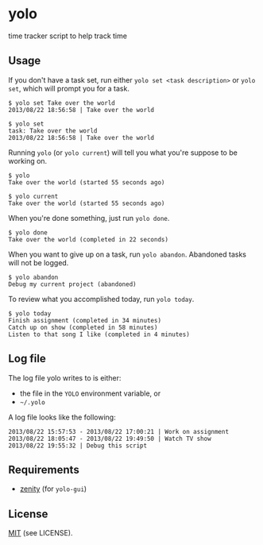 # yolo

time tracker script to help track time

## Usage

If you don't have a task set, run either `yolo set <task description>` or `yolo set`, which will prompt you for a task.

    $ yolo set Take over the world
    2013/08/22 18:56:58 | Take over the world

    $ yolo set
    task: Take over the world
    2013/08/22 18:56:58 | Take over the world

Running `yolo` (or `yolo current`) will tell you what you're suppose to be working on.

    $ yolo
    Take over the world (started 55 seconds ago)

    $ yolo current
    Take over the world (started 55 seconds ago)

When you're done something, just run `yolo done`.

    $ yolo done
    Take over the world (completed in 22 seconds)

When you want to give up on a task, run `yolo abandon`.  Abandoned tasks will not be logged.

    $ yolo abandon
    Debug my current project (abandoned)

To review what you accomplished today, run `yolo today`.

    $ yolo today
    Finish assignment (completed in 34 minutes)
    Catch up on show (completed in 58 minutes)
    Listen to that song I like (completed in 4 minutes)

## Log file

The log file yolo writes to is either:

-  the file in the `YOLO` environment variable, or
- `~/.yolo`

A log file looks like the following:

    2013/08/22 15:57:53 - 2013/08/22 17:00:21 | Work on assignment
    2013/08/22 18:05:47 - 2013/08/22 19:49:50 | Watch TV show
    2013/08/22 19:55:32 | Debug this script

## Requirements

- [zenity][1] (for `yolo-gui`)

## License

[MIT][2] (see LICENSE).

[1]: https://wiki.gnome.org/Zenity
[2]: http://opensource.org/licenses/MIT
